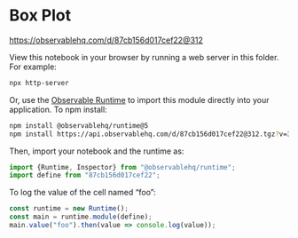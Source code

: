 # Box Plot

https://observablehq.com/d/87cb156d017cef22@312

View this notebook in your browser by running a web server in this folder. For
example:

~~~sh
npx http-server
~~~

Or, use the [Observable Runtime](https://github.com/observablehq/runtime) to
import this module directly into your application. To npm install:

~~~sh
npm install @observablehq/runtime@5
npm install https://api.observablehq.com/d/87cb156d017cef22@312.tgz?v=3
~~~

Then, import your notebook and the runtime as:

~~~js
import {Runtime, Inspector} from "@observablehq/runtime";
import define from "87cb156d017cef22";
~~~

To log the value of the cell named “foo”:

~~~js
const runtime = new Runtime();
const main = runtime.module(define);
main.value("foo").then(value => console.log(value));
~~~
